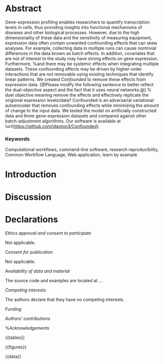 # Abstract

Gene-expression profiling enables researchers to quantify transcription levels in cells, thus providing insights into functional mechanisms of diseases and other biological processes. However, due to the high dimensionality of these data and the sensitivity of measuring equipment, expression data often contain unwanted confounding effects that can skew analyses. For example, collecting data in multiple runs can cause nontrivial differences in the data known as batch effects. In addition, covariates that are not of interest to the study may have strong effects on gene expression. Furthermore, 
%and there may be systemic effects when integrating multiple datasets.
These confounding effects may be driven by higher-order interactions that are not removable using existing techniques that identify linear patterns.
We created *Confounded* to remove these effects from expression data.
[@Please modify the following sentence to better reflect the dual-objective aspect and the fact that it uses neural networks.@] % duel objective meaning remove the effects and effectively replicate the origional expression levels/data? 
Confounded is an adversarial variational autoencoder that removes confounding effects while minimizing the amount of change to the input data.
We tested the model on artificially constructed data and three gene-expression datasets and compared against other batch-adjustment algorithms.
Our software is available at \url{https://github.com/jdayton3/Confounded}.

### Keywords

Computational workflows, command-line software, research reproducibility, Common Workflow Language, Web application, learn by example

# Introduction


# Discussion 


# Declarations

*Ethics approval and consent to participate*

Not applicable.

*Consent for publication*

Not applicable.

*Availability of data and material*

The source code and examples are located at ...

*Competing interests*

The authors declare that they have no competing interests.

*Funding*



*Authors' contributions*



%*Acknowledgements*



{{tables}}

{{figures}}

{{data}}
